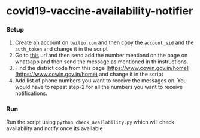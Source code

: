 # covid19-vaccine-availability-notifier


### Setup
1. Create an account on `twilio.com` and then copy the `account_sid` and the `auth_token` and change it in the script
2. Go to [this](https://console.twilio.com/us1/develop/sms/try-it-out/whatsapp-learn?frameUrl=%2Fconsole%2Fsms%2Fwhatsapp%2Flearn%3Fx-target-region%3Dus1) url and then send add the number mentiond on the page on whatsapp and then send the message as mentioned in th instructions.
3. Find the district code from this page [https://www.cowin.gov.in/home](https://www.cowin.gov.in/home) and change it in the script
4. Add list of phone numbers you want to receive the messages on. You would have to repeat step-2 for all the numbers you want to receive notifications.


### Run
Run the script using `python check_availability.py` which will check availability and notify once its available

